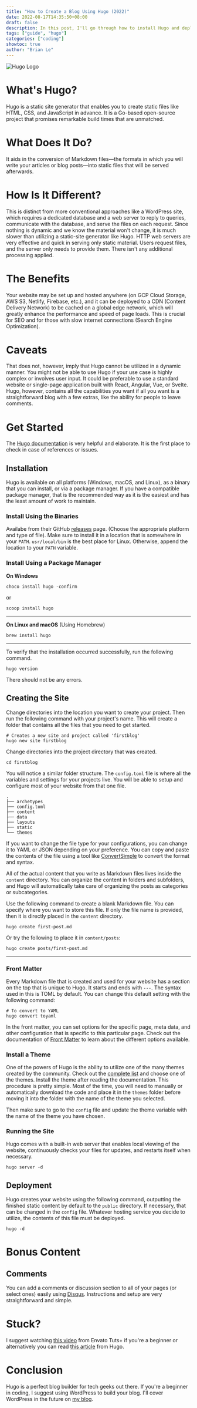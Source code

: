 ```yaml
---
title: "How to Create a Blog Using Hugo (2022)"
date: 2022-08-17T14:35:50+08:00
draft: false
description: In this post, I'll go through how to install Hugo and deploy your blog!
tags: ["guide", "hugo"]
categories: ["coding"]
showtoc: true
author: "Brian Le"
---
```


![Hugo Logo](/hugo-logo.png)

# What's Hugo?

Hugo is a static site generator that enables you to create static files like HTML, CSS, and JavaScript in advance. It is a Go-based open-source project that promises remarkable build times that are unmatched.

# What Does It Do?

It aids in the conversion of Markdown files—the formats in which you will write your articles or blog posts—into static files that will be served afterwards.

# How Is It Different?

This is distinct from more conventional approaches like a WordPress site, which requires a dedicated database and a web server to reply to queries, communicate with the database, and serve the files on each request. Since nothing is dynamic and we know the material won't change, it is much slower than utilizing a static-site generator like Hugo. HTTP web servers are very effective and quick in serving only static material. Users request files, and the server only needs to provide them. There isn't any additional processing applied.

# The Benefits

Your website may be set up and hosted anywhere (on GCP Cloud Storage, AWS S3, Netlify, Firebase, etc.), and it can be deployed to a CDN (Content Delivery Network) to be cached on a global edge network, which will greatly enhance the performance and speed of page loads. This is crucial for SEO and for those with slow internet connections (Search Engine Optimization).

# Caveats

That does not, however, imply that Hugo cannot be utilized in a dynamic manner. You might not be able to use Hugo if your use case is highly complex or involves user input. It could be preferable to use a standard website or single-page application built with React, Angular, Vue, or Svelte. Hugo, however, contains all the capabilities you want if all you want is a straightforward blog with a few extras, like the ability for people to leave comments.

# Get Started

The [Hugo documentation](https://gohugo.io/documentation/) is very helpful and elaborate. It is the first place to check in case of references or issues.

## Installation

Hugo is available on all platforms (Windows, macOS, and Linux), as a binary that you can install, or via a package manager. If you have a compatible package manager, that is the recommended way as it is the easiest and has the least amount of work to maintain.

### Install Using the Binaries

Availabe from their GitHub [releases](https://github.com/gohugoio/hugo/releases) page. (Choose the appropriate platform and type of file). Make sure to install it in a location that is somewhere in your `PATH`. `usr/local/bin` is the best place for Linux. Otherwise, append the location to your `PATH` variable.

### Install Using a Package Manager

**On Windows**

```
choco install hugo -confirm
```

or

```
scoop install hugo
```

---

**On Linux and macOS** (Using Homebrew)

```
brew install hugo
```

---

To verify that the installation occurred successfully, run the following command.

```
hugo version
```

There should not be any errors.

## Creating the Site

Change directories into the location you want to create your project. Then run the following command with your project's name. This will create a folder that contains all the files that you need to get started.

```
# Creates a new site and project called 'firstblog'
hugo new site firstblog
```

Change directories into the project directory that was created.

```
cd firstblog
```

You will notice a similar folder structure. The `config.toml` file is where all the variables and settings for your projects live. You will be able to setup and configure most of your website from that one file.

```
.
├── archetypes
├── config.toml
├── content
├── data
├── layouts
├── static
└── themes
```

If you want to change the file type for your configurations, you can change it to YAML or JSON depending on your preference. You can copy and paste the contents of the file using a tool like [ConvertSimple](https://www.convertsimple.com/convert-toml-to-yaml/) to convert the format and syntax.

All of the actual content that you write as Markdown files lives inside the `content` directory. You can organize the content in folders and subfolders, and Hugo will automatically take care of organizing the posts as categories or subcategories.

Use the following command to create a blank Markdown file. You can specify where you want to store this file. If only the file name is provided, then it is directly placed in the `content` directory.

```
hugo create first-post.md
```

Or try the following to place it in `content/posts`:

```
hugo create posts/first-post.md
```

---

### Front Matter

Every Markdown file that is created and used for your website has a section on the top that is unique to Hugo. It starts and ends with `---`. The syntax used in this is TOML by default. You can change this default setting with the following command:

```
# To convert to YAML
hugo convert toyaml
```

In the front matter, you can set options for the specific page, meta data, and other configuration that is specific to this particular page. Check out the documentation of [Front Matter](https://gohugo.io/content-management/front-matter/) to learn about the different options available.

### Install a Theme

One of the powers of Hugo is the ability to utilize one of the many themes created by the community. Check out the [complete list](https://themes.gohugo.io/) and choose one of the themes. Install the theme after reading the documentation. This procedure is pretty simple. Most of the time, you will need to manually or automatically download the code and place it in the `themes` folder before moving it into the folder with the name of the theme you selected.

Then make sure to go to the `config` file and update the theme variable with the name of the theme you have chosen.

### Running the Site

Hugo comes with a built-in web server that enables local viewing of the website, continuously checks your files for updates, and restarts itself when necessary.

```
hugo server -d
```

## Deployment

Hugo creates your website using the following command, outputting the finished static content by default to the `public` directory. If necessary, that can be changed in the `config` file. Whatever hosting service you decide to utilize, the contents of this file must be deployed.

```
hugo -d
```

# Bonus Content

## Comments

You can add a comments or discussion section to all of your pages (or select ones) easily using [Disqus](https://disqus.com/). Instructions and setup are very straightforward and simple.

# Stuck?

I suggest watching [this video](https://www.youtube.com/watch?v=hjd9jti_dq4) from Envato Tuts+ if you're a beginner or alternatively you can read [this article](https://gohugo.io/getting-started/installing) from Hugo.

# Conclusion

Hugo is a perfect blog builder for tech geeks out there. If you're a beginner in coding, I suggest using WordPress to build your blog. I'll cover WordPress in the future on [my blog](https://notbrian.me/).